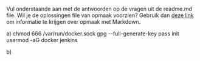 Vul onderstaande aan met de antwoorden op de vragen uit de readme.md file. Wil je de oplossingen file van opmaak voorzien? Gebruik dan [deze link](https://github.com/adam-p/markdown-here/wiki/Markdown-Cheatsheet) om informatie te krijgen over
opmaak met Markdown.

a)  chmod 666 /var/run/docker.sock
    gpg --full-generate-key
    pass init <ID>
    usermod -aG docker jenkins

b) 
